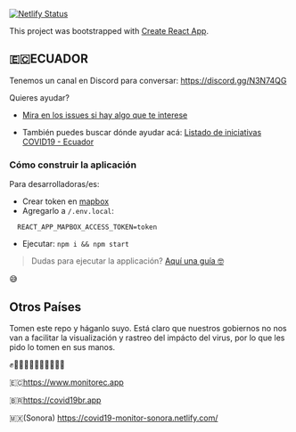 [![Netlify Status](https://api.netlify.com/api/v1/badges/72fecee9-ff8c-483e-b069-bec5caba2678/deploy-status)](https://app.netlify.com/sites/covid19-ec/deploys)

This project was bootstrapped with [Create React App](https://github.com/facebook/create-react-app).

## 🇪🇨**ECUADOR**

Tenemos un canal en Discord para conversar: https://discord.gg/N3N74QG

Quieres ayudar?

- [Mira en los issues si hay algo que te interese](https://github.com/juanmnl/covid19-monitor/issues)

- También puedes buscar dónde ayudar acá: [Listado de iniciativas COVID19 - Ecuador](https://github.com/juanmnl/Ecuador-Covid19)

### Cómo construir la aplicación

Para desarrolladoras/es:

- Crear token en [mapbox](https://www.mapbox.com/)
- Agregarlo a `/.env.local`:

```
  REACT_APP_MAPBOX_ACCESS_TOKEN=token
```

- Ejecutar: `npm i && npm start`

> Dudas para ejecutar la applicación? [Aquí una guía 🤓](./docs/run-instructions.md)

😅

## **Otros Países**

Tomen este repo y háganlo suyo. Está claro que nuestros gobiernos no nos van a
facilitar la visualización y rastreo del impácto del virus, por lo que les pido
lo tomen en sus manos.

✊✊🏻✊🏼✊🏽✊🏾✊🏿

🇪🇨https://www.monitorec.app

🇧🇷https://covid19br.app

🇲🇽(Sonora) https://covid19-monitor-sonora.netlify.com/

